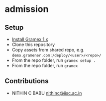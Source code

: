 # admission

## Setup

- [Install Gramex 1.x](https://learn.gramener.com/guide/install/)
- Clone this repository
- Copy assets from shared repo, e.g. `demo.gramener.com:/deploy/<user>/<repo>/`
- From the repo folder, run `gramex setup .`
- From the repo folder, run `gramex`

## Contributions

- NITHIN C BABU <nithinc@iisc.ac.in>
